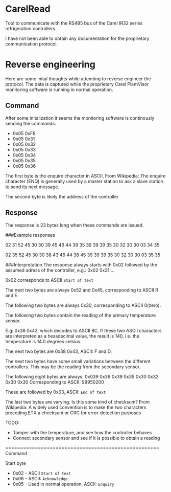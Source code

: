 # CarelRead
Tool to communicate with the RS485 bus of the Carel IR32 series refrigeration controllers.


I have not been able to obtain any documentation for the proprietary communication protocol.

# Reverse engineering

Here are some inital thoughts while attemting to reverse engineer the protocol. The data is captured while the proprietary Carel PlantVisor monitoring software is running in normal operation.


## Command
After some initalization it seems the monitoring software is continously sending the commands:
- 0x05 0xF8
- 0x05 0x31
- 0x05 0x32
- 0x05 0x33
- 0x05 0x34
- 0x05 0x35
- 0x05 0x36

The first byte is the enquire character in ASCII.
From Wikipedia: The enquire character (ENQ) is generally used by a master station to ask a
slave station to send its next message.

The second byte is likely the address of the controller

## Response

The response is 23 bytes long when these commands are issued.

###Example responses

02 31 52 45 30 30 39 45 46 44 39 35 39 39 39 35 30 32 30 30 03 34 35  

02 35 52 45 30 30 38 43 46 44 38 45 39 39 39 35 30 32 30 30 03 35 35

###Interpretation
The response always starts with 0x02 followed by the assumed adress of the
controller, e.g.:
0x02 0x31 ...

0x02 corresponds to ASCII `Start of text`

The next two bytes are always 0x52 and 0x45, corresponding to ASCII R and E.

The following two bytes are always 0x30, corresponding to ASCII 0(zero).

The following two bytes contain the reading of the primary temperature sensor.

E.g: 0x38 0x43, which decodes to ASCII 8C. If these two ASCII characters are interpreted as a hexadecimal value, the result is 140, i.e. the temperature is 14.0 degrees celsius.

The next two bytes are 0x38 0x43, ASCII: F and D.

The next two bytes have some small variations between the different controllers. This may be the reading from the secondary sensor.


The following eight bytes are always:
0x039 0x39 0x39 0x35 0x30 0x32 0x30 0x30 Corresponding to ASCII: 99950200 

These are followed by 0x03, ASCII: `End of text` 

The last two bytes are varying. Is this some kind of checksum?
From Wikipedia: A widely used convention is to make the two characters preceding ETX a checksum
or CRC for error-detection purposes


TODO:
- Tamper with the temperature, and see how the controller behaves
- Connect secondary sensor and see if it is possible to obtain a reading

====================================================
Command

Start byte
- 0x02 - ASCII `Start of text`
- 0x06 - ASCII: `Acknowledge`
- 0x05 - Used in normal operation. ASCII: `Enquiry`
